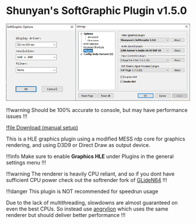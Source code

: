 # Shunyan's SoftGraphic Plugin v1.5.0

![](/resources/img/softgraph.png)

!!!warning
Should be 100% accurate to console, but may have performance issues
!!!

[!file Download (manual setup)](https://www.dropbox.com/s/drfyqhpz0it5qw6/SoftGraphic_1.5.0.dll?dl=1)

This is a HLE graphics plugin using a modified MESS rdp core for graphics rendering, and using D3D9 or Direct Draw as output device.

!!!info
Make sure to enable **Graphics HLE** under Plugins in the general settings menu
!!!

!!!warning
The renderer is heavily CPU reliant, and so if you dont have sufficient CPU power check out the softrender fork of [GLideN64](GLideN64.md)
!!!

!!!danger This plugin is NOT recommended for speedrun usage

Due to the lack of multithreading, slowdowns are almost guaranteed on even the best CPUs. So instead use [angrylion](angrylion_RDP.md) which uses the same renderer but should deliver better performance
!!!
